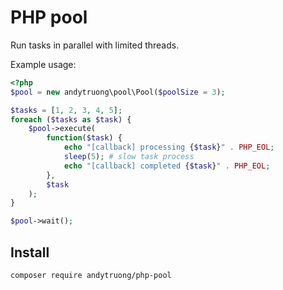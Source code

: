 PHP pool
====

Run tasks in parallel with limited threads.

Example usage:

```php
<?php
$pool = new andytruong\pool\Pool($poolSize = 3);

$tasks = [1, 2, 3, 4, 5];
foreach ($tasks as $task) {
    $pool->execute(
        function($task) {
            echo "[callback] processing {$task}" . PHP_EOL;
            sleep(5); # slow task process
            echo "[callback] completed {$task}" . PHP_EOL;
        },
        $task
    );
}

$pool->wait();
```
## Install

    composer require andytruong/php-pool
